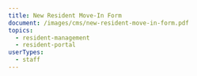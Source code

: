 ```yaml
---
title: New Resident Move-In Form
document: /images/cms/new-resident-move-in-form.pdf
topics:
  - resident-management
  - resident-portal
userTypes:
  - staff
---
```

